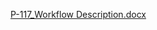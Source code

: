 [P-117_Workflow Description.docx](https://github.com/srikommareddy/MyProjects/files/8889301/P-117_Workflow.Description.docx)
 
